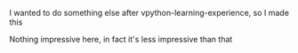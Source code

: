 I wanted to do something else after vpython-learning-experience, so I made this

Nothing impressive here, in fact it's less impressive than that
